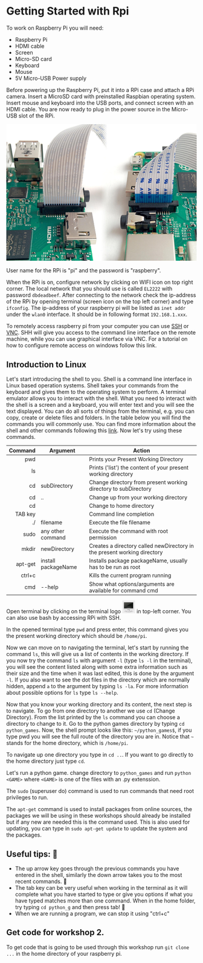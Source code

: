 # Getting Started with Rpi
To work on Raspberry Pi you will need:
* Raspberry Pi
* HDMI cable
* Screen
* Micro-SD card
* Keyboard
* Mouse
* 5V Micro-USB Power supply

Before powering up the Raspberry Pi, put it into a RPi case and attach a RPi camera. Insert a MicroSD card with preinstalled Raspbian operating system. Insert mouse and keyboard into the USB ports, and connect screen with an HDMI cable. You are now ready to plug in the power source in the Micro-USB slot of the RPi.

![RPi camera connection](figures/connect-camera.jpg)

User name for the RPi is "pi" and the password is "raspberry".

When the RPi is on, configure network by clicking on WIFI icon on top right corner. The local network that you should use is called `EL2222` with password `dbdeadbeef`. After connecting to the network check the ip-address of the RPi by opening terminal (screen icon on the top left corner) and type `ifconfig`. The ip-address of your raspberry pi will be listed as `inet addr` under the `wlan0` interface. It should be in following format `192.168.1.xxx`. 

To remotely access raspberry pi from your computer you can use [SSH](https://en.wikipedia.org/wiki/Secure_Shell) or [VNC](https://en.wikipedia.org/wiki/Virtual_Network_Computing). SHH will give you access to the command line interface on the remote machine, while you can use graphical interface via VNC. For a tutorial on how to configure remote access on windows follow this link.
<!-- TODO: add a link -->

## Introduction to Linux
Let's start introducing the shell to you. Shell is a command line interface in Linux based operation systems. Shell takes your commands from the keyboard and gives them to the operating system to perform.  A terminal emulator allows you to interact with the shell. What you need to interact with the shell is a screen and a keyboard, you will enter text and you will see the text displayed. You can do all sorts of things from the terminal, e.g. you can copy, create or delete files and folders. In the table below you will find the commands you will commonly use. You can find more information about the shell and other commands following this  [link](http://linuxcommand.org/learning_the_shell.php). Now let's try using these commands.


<!-- Table with commands -->
| Command | Argument| Action|
|--:|--|--|
| pwd| | Prints your Present Working Directory|
| ls| | Prints ('list') the content of your present working directory|
| cd| subDirectory|Change directory from present working directory to subDirectory|
| cd|..|Change up from your working directory|
| cd||Change to home directory|
| TAB key||Command line completion|
| ./| filename| Execute the file filename|
| sudo|any other command|Execute the command with root permission|
| mkdir|newDirectory|Creates a directory called newDirectory in the present working directory|
| apt-get|install packageName|Installs package packageName, usually has to be run as root|
| ctrl+c||Kills the current program running|
| cmd | --help | Show what options/arguments are available for command cmd|

Open terminal by clicking on the terminal logo ![](figures/terminal_logo.png) in top-left corner. You can also use bash by accessing RPi with SSH.

In the opened terminal type `pwd` and press enter, this command gives you the present working directory which should be `/home/pi`.

Now we can move on to navigating the terminal, let's start by running the command `ls`, this will give us a list of contents in the working directory. If you now try the command `ls` with argument `-l` (type `ls -l` in the terminal), you will see the content listed along with some extra information such as their size and the time when it was last edited, this is done by the argument `-l`. If you also want to see the dot files in the directory which are normally hidden, append `a` to the argument by typing `ls -la`. For more information about possible options for `ls` type `ls --help`.

Now that you know your working directory and its content, the next step is to navigate. To go from one directory to another we use `cd` (Change Directory). From the list printed by the `ls` command you can choose a directory to change to it. Go to the python games directory by typing `cd python_games`. Now, the shell prompt looks like this: `~/python_games$`, if you type pwd you will see the full route of the directory you are in. Notice that `~` stands for the home directory, which is `/home/pi`.

To navigate up one directory you type in `cd ..`. If you want to go directly to the home directory just type `cd`.

Let's run a python game. change directory to `python_games` and run `python <GAME>` where `<GAME>` is one of the files with an .py extenssion.

The `sudo` (superuser do) command is used to run commands that need root privileges to run.

The `apt-get` command is used to install packages from online sources, the packages we will be using in these workshops should already be installed but if any new are needed this is the command used. This is also used for updating, you can type in `sudo apt-get update` to update the system and the packages.

## Useful tips: 
* The up arrow key goes through the previous commands you have entered in the shell, similarly the down arrow takes you to the most recent commands. 
* The tab key can be very useful when working in the terminal as it will complete what you have started to type or give you options if what you have typed matches more than one command. When in the home folder, try typing `cd python_g` and then press tab! 
*  When we are running a program, we can stop it using "ctrl+c"

## Get code for workshop 2.
To get code that is going to be used through this workshop run `git clone ...` <!-- TODO: Add link to directory --> in the home directory of your raspberry pi.
